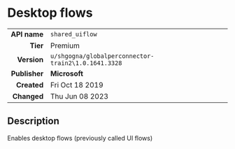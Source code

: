 # Desktop flows
| | |
|-:|-|
|**API name**|`shared_uiflow`|
|**Tier**|Premium|
|**Version**|`u/shgogna/globalperconnector-train2\1.0.1641.3328`|
|**Publisher**|**Microsoft**|
|**Created**|Fri Oct 18 2019|
|**Changed**|Thu Jun 08 2023|

## Description
Enables desktop flows (previously called UI flows)
